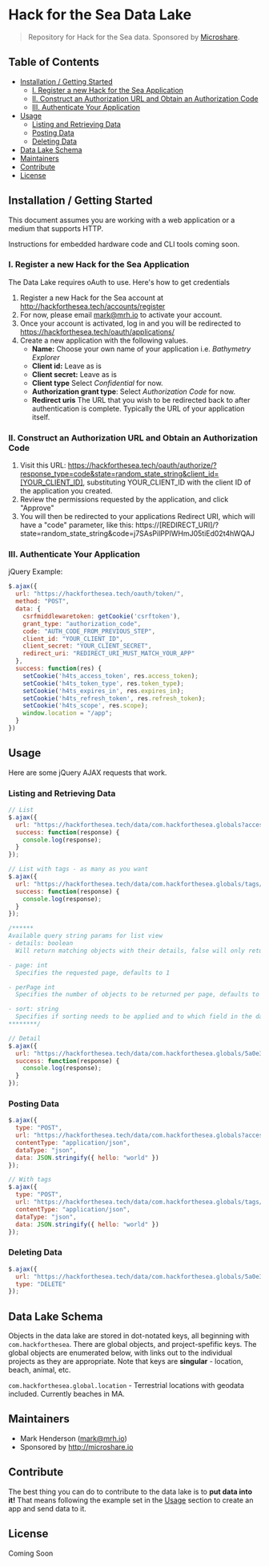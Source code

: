 # Hack for the Sea Data Lake

> Repository for Hack for the Sea data. Sponsored by [Microshare](https://microshare.io).

## Table of Contents

* [Installation / Getting Started](#installation--getting-started)
  * [I. Register a new Hack for the Sea Application](#i-register-a-new-hack-for-the-sea-application)
  * [II. Construct an Authorization URL and Obtain an Authorization Code](#ii-construct-an-authorization-url-and-obtain-an-authorization-code)
  * [III. Authenticate Your Application](#iii-authenticate-your-application)
* [Usage](#usage)
  * [Listing and Retrieving Data](#listing-and-retrieving-data)
  * [Posting Data](#posting-data)
  * [Deleting Data](#deleting-data)
* [Data Lake Schema](#data-lake-schema)
* [Maintainers](#maintainers)
* [Contribute](#contribute)
* [License](#license)

## Installation / Getting Started

This document assumes you are working with a web application or a medium that supports HTTP.

Instructions for embedded hardware code and CLI tools coming soon.

### I. Register a new Hack for the Sea Application

The Data Lake requires oAuth to use. Here's how to get credentials

1. Register a new Hack for the Sea account at http://hackforthesea.tech/accounts/register
2. For now, please email mark@mrh.io to activate your account.
3. Once your account is activated, log in and you will be redirected to https://hackforthesea.tech/oauth/applications/
4. Create a new application with the following values.
   * **Name:** Choose your own name of your application i.e. _Bathymetry Explorer_
   * **Client id:** Leave as is
   * **Client secret:** Leave as is
   * **Client type** Select _Confidential_ for now.
   * **Authorization grant type**: Select _Authorization Code_ for now.
   * **Redirect uris** The URL that you wish to be redirected back to after authentication is complete. Typically the URL of your application itself.

### II. Construct an Authorization URL and Obtain an Authorization Code

1. Visit this URL: https://hackforthesea.tech/oauth/authorize/?response_type=code&state=random_state_string&client_id=[YOUR_CLIENT_ID], substituting YOUR_CLIENT_ID with the client ID of the application you created.
2. Review the permissions requested by the application, and click "Approve"
3. You will then be redirected to your applications Redirect URI, which will have a "code" parameter, like this: https://[REDIRECT_URI]/?state=random_state_string&code=j7SAsPilPPIWHmJ05tiEd02t4hWQAJ

### III. Authenticate Your Application

jQuery Example:
```javascript
$.ajax({
  url: "https://hackforthesea.tech/oauth/token/",
  method: "POST",
  data: {
    csrfmiddlewaretoken: getCookie('csrftoken'),
    grant_type: "authorization_code",
    code: "AUTH_CODE_FROM_PREVIOUS_STEP",
    client_id: "YOUR_CLIENT_ID",
    client_secret: "YOUR_CLIENT_SECRET",
    redirect_uri: "REDIRECT_URI_MUST_MATCH_YOUR_APP"
  },
  success: function(res) {
    setCookie('h4ts_access_token', res.access_token);
    setCookie('h4ts_token_type', res.token_type);
    setCookie('h4ts_expires_in', res.expires_in);
    setCookie('h4ts_refresh_token', res.refresh_token);
    setCookie('h4ts_scope', res.scope);
    window.location = "/app";
  }
})
```

## Usage

Here are some jQuery AJAX requests that work.

### Listing and Retrieving Data
```javascript
// List
$.ajax({
  url: "https://hackforthesea.tech/data/com.hackforthesea.globals?access_token=[ACCESS_TOKEN]",
  success: function(response) {
    console.log(response);
  }
});

// List with tags - as many as you want
$.ajax({
  url: "https://hackforthesea.tech/data/com.hackforthesea.globals/tags/tag1/tag2/etc?access_token=[ACCESS_TOKEN]",
  success: function(response) {
    console.log(response);
  }
});

/******
Available query string params for list view
- details: boolean
  Will return matching objects with their details, false will only return main information

- page: int
  Specifies the requested page, defaults to 1

- perPage int
  Specifies the number of objects to be returned per page, defaults to 999

- sort: string
  Specifies if sorting needs to be applied and to which field in the data
********/

// Detail
$.ajax({
  url: "https://hackforthesea.tech/data/com.hackforthesea.globals/5a0e304946e0fb0022f6f40d?access_token=[ACCESS_TOKEN]",
  success: function(response) {
    console.log(response);
  }
});
```

### Posting Data
```javascript
$.ajax({
  type: "POST",
  url: "https://hackforthesea.tech/data/com.hackforthesea.globals?access_token=[ACCESS_TOKEN]",
  contentType: "application/json",
  dataType: "json",
  data: JSON.stringify({ hello: "world" })
});

// With tags
$.ajax({
  type: "POST",
  url: "https://hackforthesea.tech/data/com.hackforthesea.globals/tags/tag1/tag2/etc?access_token=[ACCESS_TOKEN]",
  contentType: "application/json",
  dataType: "json",
  data: JSON.stringify({ hello: "world" })
});
```

### Deleting Data
```javascript
$.ajax({
  url: "https://hackforthesea.tech/data/com.hackforthesea.globals/5a0e315b46e0fb002866b437?access_token=[ACCESS_TOKEN]",
  type: "DELETE"
});
```

## Data Lake Schema

Objects in the data lake are stored in dot-notated keys, all beginning with `com.hackforthesea`. There are global objects, and project-spefific keys. The global objects are enumerated below, with links out to the individual projects as they are appropriate. Note that keys are **singular** - location, beach, animal, etc.

`com.hackforthesea.global.location` - Terrestrial locations with geodata included. Currently beaches in MA.

## Maintainers

* Mark Henderson (mark@mrh.io)
* Sponsored by http://microshare.io

## Contribute

The best thing you can do to contribute to the data lake is to **put data into it!** That means following the example set in the [Usage](#usage) section to create an app and send data to it.

## License

Coming Soon
